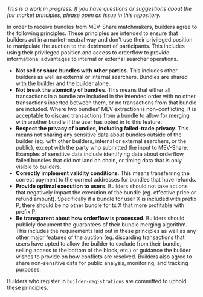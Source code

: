 _This is a work in progress. If you have questions or suggestions about the fair market principles, please open an issue in this repository._

In order to receive bundles from MEV-Share matchmakers, builders agree to the following principles. These principles are intended to ensure that builders act in a market-neutral way and don't use their privileged position to manipulate the auction to the detriment of participants. This includes using their privileged position and access to orderflow to provide informational advantages to internal or external searcher operations.

- **Not sell or share bundles with other parties**. This includes other builders as well as external or internal searchers. Bundles are shared with the builder and the builder alone.
- **Not break the atomicity of bundles**. This means that either all transactions in a bundle are included in the intended order with no other transactions inserted between them, or no transactions from that bundle are included. Where two bundles' MEV extraction is non-conflicting, it is acceptable to discard transactions from a bundle to allow for merging with another bundle if the user has opted in to this feature.
- **Respect the privacy of bundles, including failed-trade privacy**. This means not sharing any sensitive data about bundles outside of the builder (eg. with other builders, internal or external searchers, or the public), except with the party who submitted the input to MEV-Share. Examples of sensitive data include identifying data about orderflow, failed bundles that did not land on chain, or timing data that is only visible to builders.
- **Correctly implement validity conditions**. This means transferring the correct payment to the correct addresses for bundles that have refunds.
- **Provide optimal execution to users**. Builders should not take actions that negatively impact the execution of the bundle (eg. effective price or refund amount). Specifically if a bundle for user X is included with prefix P, there should be no other bundle for tx X that more profitable with prefix P.
- **Be transparent about how orderflow is processed**. Builders should publicly document the guarantees of their bundle merging algorithm. This includes the requirements laid out in these principles as well as any other major features of the auction (eg. discarding transactions that users have opted to allow the builder to exclude from their bundle, selling access to the bottom of the block, etc.) or guidance the builder wishes to provide on how conflicts are resolved. Builders also agree to share non-sensitive data for public analysis, monitoring, and tracking purposes.

Builders who register in `builder-registrations` are committed to uphold these principles. 
